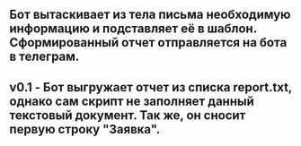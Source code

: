 Бот вытаскивает из тела письма необходимую информацию и подставляет её в шаблон. Сформированный отчет отправляется на бота в телеграм.
---------------
v0.1 - Бот выгружает отчет из списка report.txt, однако сам скрипт не заполняет данный текстовый документ. Так же, он сносит первую строку "Заявка".
---------------
